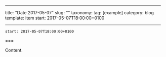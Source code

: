 
---
title: "Date 2017-05-07"
slug: ""
taxonomy:
tag: [example]
category: blog
template: item
start: 2017-05-07T18:00:00+0100

---

``start: 2017-05-07T18:00:00+0100``

===

Content.
